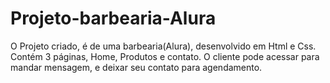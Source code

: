 # Projeto-barbearia-Alura
 O Projeto criado, é de uma barbearia(Alura), desenvolvido em Html e Css.
 Contém 3 páginas, Home, Produtos e contato.
 O cliente pode acessar para mandar mensagem, e deixar seu contato para agendamento.
